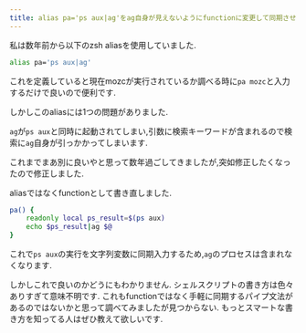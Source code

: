 ```yaml
---
title: alias pa='ps aux|ag'をag自身が見えないようにfunctionに変更して同期させましたがスマートな書き方ではない気がします
---
```


私は数年前から以下のzsh aliasを使用していました.

~~~zsh
alias pa='ps aux|ag'
~~~

これを定義していると現在mozcが実行されているか調べる時に`pa mozc`と入力するだけで良いので便利です.

しかしこのaliasには1つの問題がありました.

`ag`が`ps aux`と同時に起動されてしまい,引数に検索キーワードが含まれるので検索に`ag`自身が引っかかってしまいます.

これまでまあ別に良いやと思って数年過ごしてきましたが,突如修正したくなったので修正しました.

aliasではなくfunctionとして書き直しました.

~~~zsh
pa() {
    readonly local ps_result=$(ps aux)
    echo $ps_result|ag $@
}
~~~

これで`ps aux`の実行を文字列変数に同期入力するため,`ag`のプロセスは含まれなくなります.

しかしこれで良いのかどうにもわかりません.
シェルスクリプトの書き方は色々ありすぎて意味不明です.
これもfunctionではなく手軽に同期するパイプ文法があるのではないかと思って調べてみましたが見つからない.
もっとスマートな書き方を知ってる人はぜひ教えて欲しいです.
